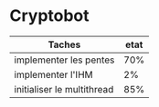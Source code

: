 # Cryptobot

| Taches | etat |
| --------- | --------- |
| implementer les pentes  | 70%  |
| implementer l'IHM   | 2%  |
| initialiser le multithread   | 85%  |
